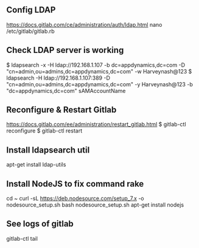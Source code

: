 ## Config LDAP
https://docs.gitlab.com/ce/administration/auth/ldap.html
nano /etc/gitlab/gitlab.rb

## Check LDAP server is working
$ ldapsearch -x -H ldap://192.168.1.107 -b dc=appdynamics,dc=com -D "cn=admin,ou=admins,dc=appdynamics,dc=com" -w Harveynash@123
$ ldapsearch -H ldap://192.168.1.107:389 -D "cn=admin,ou=admins,dc=appdynamics,dc=com" -y Harveynash@123  -b "dc=appdynamics,dc=com" sAMAccountName
## Reconfigure & Restart Gitlab
https://docs.gitlab.com/ee/administration/restart_gitlab.html
$ gitlab-ctl reconfigure
$ gitlab-ctl restart

## Install ldapsearch util
apt-get install ldap-utils

## Install NodeJS to fix command rake
cd ~
curl -sL https://deb.nodesource.com/setup_7.x -o nodesource_setup.sh
bash nodesource_setup.sh
apt-get install nodejs


## See logs of gitlab
gitlab-ctl tail